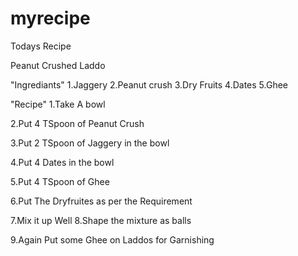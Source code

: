 # myrecipe
Todays Recipe

Peanut Crushed Laddo

"Ingrediants" 
1.Jaggery 
2.Peanut crush 
3.Dry Fruits 
4.Dates 
5.Ghee

"Recipe" 
1.Take A bowl 

2.Put 4 TSpoon of Peanut Crush 

3.Put 2 TSpoon of Jaggery in the bowl 

4.Put 4 Dates in the bowl 

5.Put 4 TSpoon of Ghee 

6.Put The Dryfruites as per the Requirement 

7.Mix it up Well 8.Shape the mixture as balls 

9.Again Put some Ghee on Laddos for Garnishing
